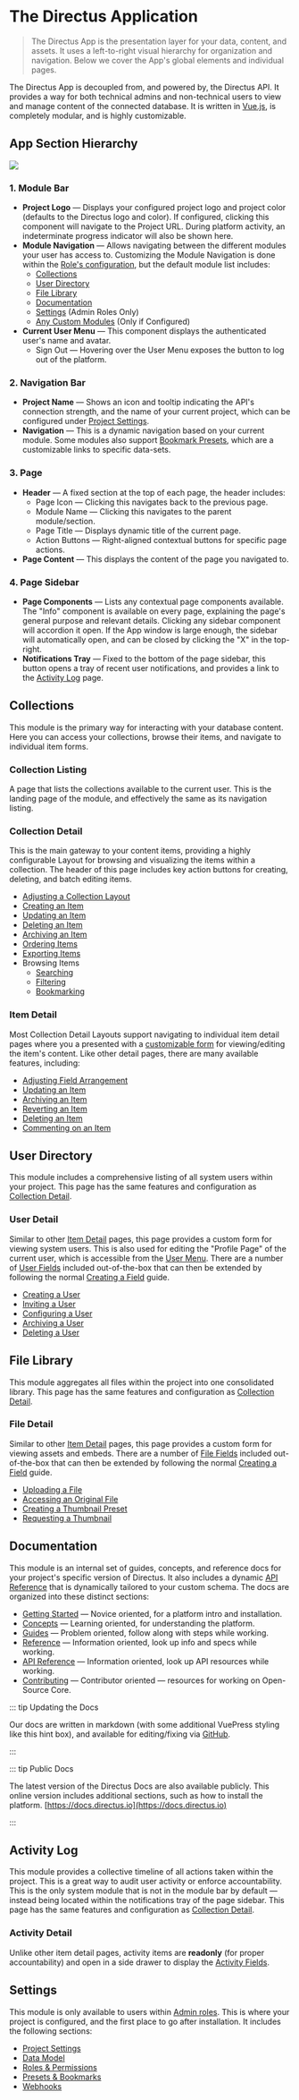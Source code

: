 # The Directus Application

> The Directus App is the presentation layer for your data, content, and assets. It uses a left-to-right visual
> hierarchy for organization and navigation. Below we cover the App's global elements and individual pages.

The Directus App is decoupled from, and powered by, the Directus API. It provides a way for both technical admins and
non-technical users to view and manage content of the connected database. It is written in [Vue.js](https://vuejs.org),
is completely modular, and is highly customizable.

## App Section Hierarchy

<img class="full shadow" src="../assets/app-overview.svg" />

### 1. Module Bar

- **Project Logo** — Displays your configured project logo and project color (defaults to the Directus logo and color).
  If configured, clicking this component will navigate to the Project URL. During platform activity, an indeterminate
  progress indicator will also be shown here.
- **Module Navigation** — Allows navigating between the different modules your user has access to. Customizing the
  Module Navigation is done within the [Role's configuration](/guides/roles/#configuring-a-role), but the default module
  list includes:
  - [Collections](#collections)
  - [User Directory](#user-directory)
  - [File Library](#file-library)
  - [Documentation](#documentation)
  - [Settings](#settings) (Admin Roles Only)
  - [Any Custom Modules](/concepts/modules/) (Only if Configured)
- **Current User Menu** — This component displays the authenticated user's name and avatar.
  - Sign Out — Hovering over the User Menu exposes the button to log out of the platform.

### 2. Navigation Bar

- **Project Name** — Shows an icon and tooltip indicating the API's connection strength, and the name of your current
  project, which can be configured under [Project Settings](/guides/projects/#adjusting-project-settings).
- **Navigation** — This is a dynamic navigation based on your current module. Some modules also support
  [Bookmark Presets](/guides/presets/#creating-a-preset), which are a customizable links to specific data-sets.

### 3. Page

- **Header** — A fixed section at the top of each page, the header includes:
  - Page Icon — Clicking this navigates back to the previous page.
  - Module Name — Clicking this navigates to the parent module/section.
  - Page Title — Displays dynamic title of the current page.
  - Action Buttons — Right-aligned contextual buttons for specific page actions.
- **Page Content** — This displays the content of the page you navigated to.

### 4. Page Sidebar

- **Page Components** — Lists any contextual page components available. The "Info" component is available on every page,
  explaining the page's general purpose and relevant details. Clicking any sidebar component will accordion it open. If
  the App window is large enough, the sidebar will automatically open, and can be closed by clicking the "X" in the
  top-right.
- **Notifications Tray** — Fixed to the bottom of the page sidebar, this button opens a tray of recent user
  notifications, and provides a link to the [Activity Log](#activity-log) page.

## Collections

This module is the primary way for interacting with your database content. Here you can access your collections, browse
their items, and navigate to individual item forms.

### Collection Listing

A page that lists the collections available to the current user. This is the landing page of the module, and effectively
the same as its navigation listing.

### Collection Detail

This is the main gateway to your content items, providing a highly configurable Layout for browsing and visualizing the
items within a collection. The header of this page includes key action buttons for creating, deleting, and batch editing
items.

- [Adjusting a Collection Layout](/guides/collections/#adjusting-a-collection-layout)
- [Creating an Item](/guides/items/#creating-an-item)
- [Updating an Item](/guides/items/#updating-an-item)
- [Deleting an Item](/guides/items/#deleting-an-item)
- [Archiving an Item](/guides/items/#archiving-an-item)
- [Ordering Items](/guides/items/#ordering-items)
- [Exporting Items](/guides/items/#exporting-items)
- Browsing Items
  - [Searching](/guides/items/#searching-items)
  - [Filtering](/guides/items/#filtering-items)
  - [Bookmarking](/guides/items/#bookmarking-item-presets)

### Item Detail

Most Collection Detail Layouts support navigating to individual item detail pages where you a presented with a
[customizable form](/guides/fields#adjusting-field-arrangement) for viewing/editing the item's content. Like other
detail pages, there are many available features, including:

- [Adjusting Field Arrangement](/guides/fields/#adjusting-field-arrangement)
- [Updating an Item](/guides/items/#updating-an-item)
- [Archiving an Item](/guides/items/#archiving-an-item)
- [Reverting an Item](/guides/items/#reverting-an-item)
- [Deleting an Item](/guides/items/#deleting-an-item)
- [Commenting on an Item](/guides/items/#commenting-on-an-item)

## User Directory

This module includes a comprehensive listing of all system users within your project. This page has the same features
and configuration as [Collection Detail](#collection-detail).

### User Detail

Similar to other [Item Detail](#item-detail) pages, this page provides a custom form for viewing system users. This is
also used for editing the "Profile Page" of the current user, which is accessible from the [User Menu](#_1-module-bar).
There are a number of [User Fields](/concepts/users/#user-fields) included out-of-the-box that can then be extended by
following the normal [Creating a Field](/guides/fields/#creating-a-field) guide.

- [Creating a User](/guides/users/#creating-a-user)
- [Inviting a User](/guides/users/#inviting-a-user)
- [Configuring a User](/guides/users/#configuring-a-user)
- [Archiving a User](/guides/users/#archiving-a-user)
- [Deleting a User](/guides/users/#deleting-a-user)

## File Library

This module aggregates all files within the project into one consolidated library. This page has the same features and
configuration as [Collection Detail](#collection-detail).

### File Detail

Similar to other [Item Detail](#item-detail) pages, this page provides a custom form for viewing assets and embeds.
There are a number of [File Fields](/concepts/files/#file-fields) included out-of-the-box that can then be extended by
following the normal [Creating a Field](/guides/fields/#creating-a-field) guide.

- [Uploading a File](/guides/files/#uploading-a-file)
- [Accessing an Original File](/guides/files/#downloading-an-original-file)
- [Creating a Thumbnail Preset](/guides/files/#creating-a-thumbnail-preset)
- [Requesting a Thumbnail](/guides/files/#requesting-a-thumbnail)

## Documentation

This module is an internal set of guides, concepts, and reference docs for your project's specific version of Directus.
It also includes a dynamic [API Reference](/reference/api/introduction) that is dynamically tailored to your custom
schema. The docs are organized into these distinct sections:

- [Getting Started](/getting-started/introduction/) — Novice oriented, for a platform intro and installation.
- [Concepts](/concepts/activity) — Learning oriented, for understanding the platform.
- [Guides](/guides/api-config) — Problem oriented, follow along with steps while working.
- [Reference](/reference/command-line-interface) — Information oriented, look up info and specs while working.
- [API Reference](/reference/api/introduction/) — Information oriented, look up API resources while working.
- [Contributing](/contributing/introduction/) — Contributor oriented — resources for working on Open-Source Core.

::: tip Updating the Docs

Our docs are written in markdown (with some additional VuePress styling like this hint box), and available for
editing/fixing via [GitHub](https://github.com/directus/directus).

:::

::: tip Public Docs

The latest version of the Directus Docs are also available publicly. This online version includes additional sections,
such as how to install the platform. [https://docs.directus.io](https://docs.directus.io)

:::

## Activity Log

This module provides a collective timeline of all actions taken within the project. This is a great way to audit user
activity or enforce accountability. This is the only system module that is not in the module bar by default — instead
being located within the notifications tray of the page sidebar. This page has the same features and configuration as
[Collection Detail](#collection-detail).

### Activity Detail

Unlike other item detail pages, activity items are **readonly** (for proper accountability) and open in a side drawer to
display the [Activity Fields](/concepts/activity/#activity-fields).

## Settings

This module is only available to users within [Admin roles](/concepts/roles/#administrators-role). This is where your
project is configured, and the first place to go after installation. It includes the following sections:

- [Project Settings](/guides/projects/#adjusting-project-settings)
- [Data Model](/concepts/databases/#database-mirroring)
- [Roles & Permissions](/concepts/roles)
- [Presets & Bookmarks](/concepts/collections/#collection-presets-bookmarks)
- [Webhooks](/guides/webhooks)
